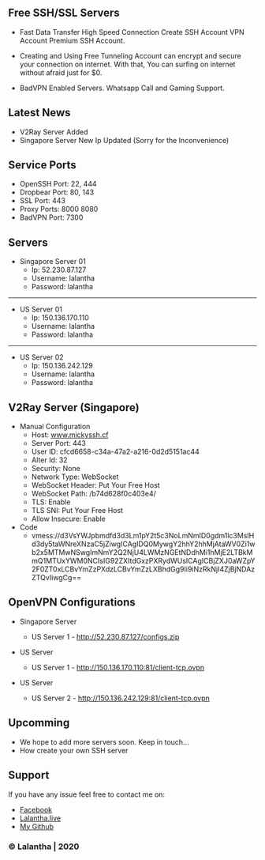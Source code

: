 ## Free SSH/SSL Servers

- Fast Data Transfer High Speed Connection Create SSH Account VPN Account Premium SSH Account.

- Creating and Using Free Tunneling Account can encrypt and secure your connection on internet. With that, You can surfing on internet without afraid just for $0.

- BadVPN Enabled Servers. Whatsapp Call and Gaming Support.

## Latest News

- V2Ray Server Added
- Singapore Server New Ip Updated (Sorry for the Inconvenience)

## Service Ports

- OpenSSH Port: 22, 444
- Dropbear Port: 80, 143
- SSL Port: 443
- Proxy Ports: 8000 8080
- BadVPN Port: 7300


## Servers

* Singapore Server 01                                            
    - Ip: 52.230.87.127
    - Username: lalantha
    - Password: lalantha

-------------------------

* US Server 01                                            
    - Ip: 150.136.170.110
    - Username: lalantha
    - Password: lalantha

-------------------------

* US Server 02
    - Ip: 150.136.242.129
    - Username: lalantha
    - Password: lalantha


## V2Ray Server (Singapore)

* Manual Configuration
    - Host: www.mickyssh.cf
    - Server Port: 443
    - User ID: cfcd6658-c34a-47a2-a216-0d2d5151ac44
    - Alter Id: 32
    - Security: None
    - Network Type: WebSocket
    - WebSocket Header: Put Your Free Host
    - WebSocket Path: /b74d628f0c403e4/
    - TLS: Enable
    - TLS SNI: Put Your Free Host
    - Allow Insecure: Enable
* Code
    - vmess://d3VsYWJpbmdfd3d3Lm1pY2t5c3NoLmNmID0gdm1lc3MsIHd3dy5taWNreXNzaC5jZiwgICAgIDQ0MywgY2hhY2hhMjAtaWV0Zi1wb2x5MTMwNSwgImNmY2Q2NjU4LWMzNGEtNDdhMi1hMjE2LTBkMmQ1MTUxYWM0NCIsIG92ZXItdGxzPXRydWUsICAgICBjZXJ0aWZpY2F0ZT0xLCBvYmZzPXdzLCBvYmZzLXBhdGg9Ii9iNzRkNjI4ZjBjNDAzZTQvIiwgCg==


## OpenVPN Configurations

* Singapore Server
    - US Server 1 - http://52.230.87.127/configs.zip

* US Server
    - US Server 1 - http://150.136.170.110:81/client-tcp.ovpn
           
* US Server
    - US Server 2 - http://150.136.242.129:81/client-tcp.ovpn


## Upcomming

- We hope to add more servers soon. Keep in touch...
- How create your own SSH server


## Support 

If you have any issue feel free to contact me on: 
- [Facebook](https://www.facebook.com/lalanthamadushan82) 
- [Lalantha.live](http://lalantha.live/)
- [My Github](https://github.com/lalantham)


### &copy; Lalantha | 2020

